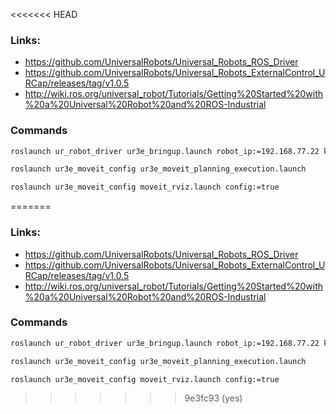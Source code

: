 <<<<<<< HEAD
### Links:
- https://github.com/UniversalRobots/Universal_Robots_ROS_Driver
- https://github.com/UniversalRobots/Universal_Robots_ExternalControl_URCap/releases/tag/v1.0.5
- http://wiki.ros.org/universal_robot/Tutorials/Getting%20Started%20with%20a%20Universal%20Robot%20and%20ROS-Industrial

### Commands
```bash
roslaunch ur_robot_driver ur3e_bringup.launch robot_ip:=192.168.77.22 kinematics_config:=/home/user/workspace/ur3e2_calib.yaml

roslaunch ur3e_moveit_config ur3e_moveit_planning_execution.launch

roslaunch ur3e_moveit_config moveit_rviz.launch config:=true
```
=======
### Links:
- https://github.com/UniversalRobots/Universal_Robots_ROS_Driver
- https://github.com/UniversalRobots/Universal_Robots_ExternalControl_URCap/releases/tag/v1.0.5
- http://wiki.ros.org/universal_robot/Tutorials/Getting%20Started%20with%20a%20Universal%20Robot%20and%20ROS-Industrial

### Commands
```bash
roslaunch ur_robot_driver ur3e_bringup.launch robot_ip:=192.168.77.22 kinematics_config:=/home/user/workspace/ur3e2_calib.yaml

roslaunch ur3e_moveit_config ur3e_moveit_planning_execution.launch

roslaunch ur3e_moveit_config moveit_rviz.launch config:=true
```
>>>>>>> 9e3fc93 (yes)
